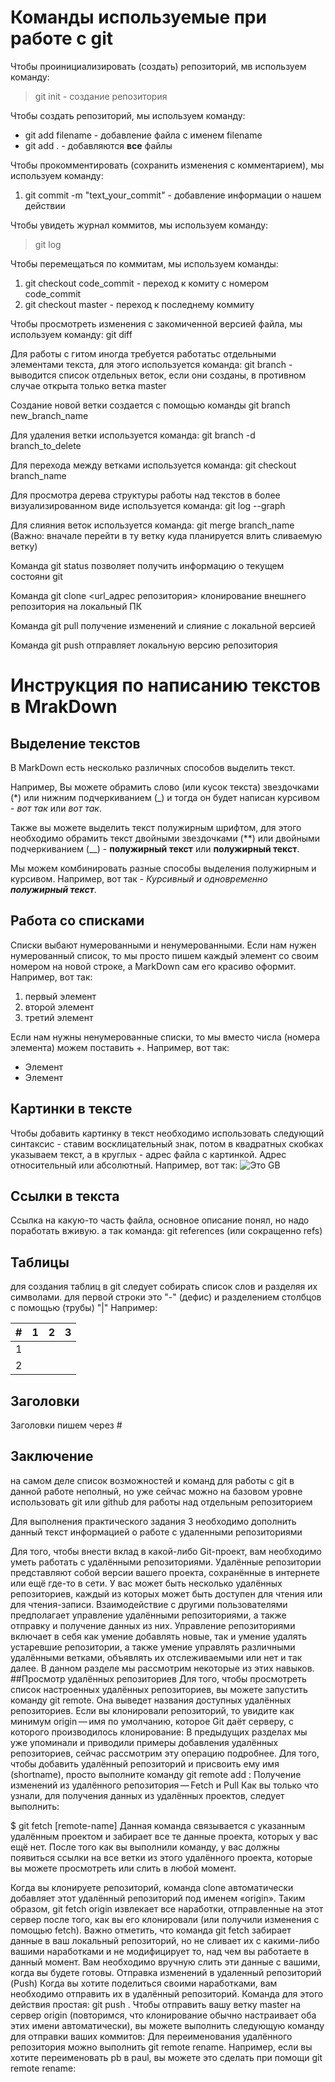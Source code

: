 # Команды используемые при работе с git

Чтобы проинициализировать (создать) репозиторий, мв используем команду:
> git init - создание репозитория

Чтобы создать репозиторий, мы используем команду:
+ git add filename - добавление файла с именем filename
+ git add . - добавляются **все** файлы

Чтобы прокомментировать (сохранить изменения с комментарием), мы используем команду:
1. git commit -m "text_your_commit" - добавление информации о нашем действии

Чтобы увидеть журнал коммитов, мы используем команду:
> git log

Чтобы перемещаться по коммитам, мы используем команды:
1. git checkout code_commit - переход к комиту с номером code_commit
2. git checkout master - переход к последнему коммиту

Чтобы просмотреть изменения с закомиченной версией файла, мы используем команду:
git diff 

Для работы  с гитом иногда требуется работатьс отдельными элементами текста, для этого используется команда: 
git branch - выводится список отдельных веток, если они созданы, в противном случае открыта только ветка master

Cоздание новой ветки создается с помощью команды git branch new_branch_name

Для удаления ветки используется команда: 
git branch -d branch_to_delete

Для перехода между ветками используется команда:
git checkout branch_name

Для просмотра дерева структуры работы над текстов в более визуализированном виде используется команда: 
git log --graph

Для слияния веток используется команда: 
git merge branch_name (Важно: вначале перейти в ту ветку куда планируется влить сливаемую ветку)

Команда git status позволяет получить информацию о текущем состояни git

Команда git clone <url_адрес репозитория> клонирование внешнего репозитория на локальный ПК

Команда git pull получение изменений и слияние с локальной версией

Команда git push отправляет локальную версию репозитория

# Инструкция по написанию текстов в MrakDown

## Выделение текстов

В MarkDown есть несколько различных способов выделить текст. 

Например, Вы можете обрамить слово (или кусок текста) звездочками (*) или нижним подчеркиванием (_) и тогда он будет написан курсивом - *вот так* или _вот так_.

Также вы можете выделить текст полужирным шрифтом, для этого необходимо обрамить текст двойными звездочками (**) или двойными подчеркиванием (__) - **полужирный текст** или __полужирный текст__.

Мы можем комбинировать разные способы выделения полужирным и курсивом. Например, вот так - _Курсивный и одновременно **полужирный текст**_.

## Работа со списками

Списки выбают нумерованными и ненумерованными. Если нам нужен нумерованный список, то мы просто пишем каждый элемент со своим номером на новой строке, а MarkDown сам его красиво оформит. Например, вот так:
1. первый элемент
2. второй элемент
3. третий элемент

Если нам нужны ненумерованные списки, то мы вместо числа (номера элемента) можем поставить +. Например, вот так:
+ Элемент
+ Элемент

## Картинки в тексте

Чтобы добавить картинку в текст необходимо использовать следующий синтаксис - ставим восклицательный знак, потом в квадратных скобках указываем текст, а в круглых - адрес файла с картинкой. Адрес относительный или абсолютный. Например, вот так:
![Это GB](geekbrains.png)

## Ссылки в текста

Ссылка на какую-то часть файла, основное описание понял, но надо поработать вживую. а так команда: git references (или сокращенно refs)

## Таблицы

для создания таблиц в git следует собирать список слов и разделяя их символами. для первой строки это "-" (дефис) и разделением столбцов  с помощью (трубы) "|"
Например:

|#|1|2|3|
|-|-|-|-|
|1||||||
|2||||||


## Заголовки
Заголовки пишем через #

## Заключение
на самом деле список возможностей и команд для работы с git в данной работе неполный, но уже сейчас можно на базовом уровне использовать git или github для работы над отдельным репозиторием

Для выполнения практического задания 3 необходимо дополнить данный текст информацией о работе с удаленными репозиториями

Для того, чтобы внести вклад в какой-либо Git-проект, вам необходимо уметь работать с удалёнными репозиториями. Удалённые репозитории представляют собой версии вашего проекта, сохранённые в интернете или ещё где-то в сети. У вас может быть несколько удалённых репозиториев, каждый из которых может быть доступен для чтения или для чтения-записи. Взаимодействие с другими пользователями предполагает управление удалёнными репозиториями, а также отправку и получение данных из них. Управление репозиториями включает в себя как умение добавлять новые, так и умение удалять устаревшие репозитории, а также умение управлять различными удалёнными ветками, объявлять их отслеживаемыми или нет и так далее. В данном разделе мы рассмотрим некоторые из этих навыков.
##Просмотр удалённых репозиториев
Для того, чтобы просмотреть список настроенных удалённых репозиториев, вы можете запустить команду git remote. Она выведет названия доступных удалённых репозиториев. Если вы клонировали репозиторий, то увидите как минимум origin — имя по умолчанию, которое Git даёт серверу, с которого производилось клонирование:
В предыдущих разделах мы уже упоминали и приводили примеры добавления удалённых репозиториев, сейчас рассмотрим эту операцию подробнее. Для того, чтобы добавить удалённый репозиторий и присвоить ему имя (shortname), просто выполните команду git remote add <shortname> <url>:
Получение изменений из удалённого репозитория — Fetch и Pull
Как вы только что узнали, для получения данных из удалённых проектов, следует выполнить:

$ git fetch [remote-name]
Данная команда связывается с указанным удалённым проектом и забирает все те данные проекта, которых у вас ещё нет. После того как вы выполнили команду, у вас должны появиться ссылки на все ветки из этого удалённого проекта, которые вы можете просмотреть или слить в любой момент.

Когда вы клонируете репозиторий, команда clone автоматически добавляет этот удалённый репозиторий под именем «origin». Таким образом, git fetch origin извлекает все наработки, отправленные на этот сервер после того, как вы его клонировали (или получили изменения с помощью fetch). Важно отметить, что команда git fetch забирает данные в ваш локальный репозиторий, но не сливает их с какими-либо вашими наработками и не модифицирует то, над чем вы работаете в данный момент. Вам необходимо вручную слить эти данные с вашими, когда вы будете готовы.
Отправка изменений в удаленный репозиторий (Push)
Когда вы хотите поделиться своими наработками, вам необходимо отправить их в удалённый репозиторий. Команда для этого действия простая: git push <remote-name> <branch-name>. Чтобы отправить вашу ветку master на сервер origin (повторимся, что клонирование обычно настраивает оба этих имени автоматически), вы можете выполнить следующую команду для отправки ваших коммитов:
Для переименования удалённого репозитория можно выполнить git remote rename. Например, если вы хотите переименовать pb в paul, вы можете это сделать при помощи git remote rename: